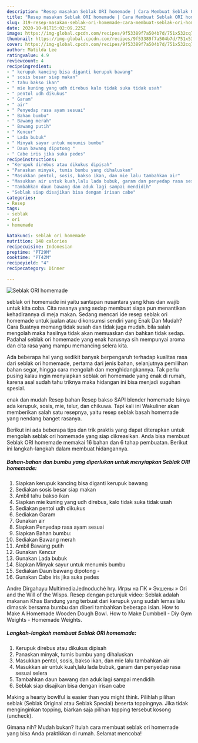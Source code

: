 ```yaml
---
description: "Resep masakan Seblak ORI homemade | Cara Membuat Seblak ORI homemade Yang Lezat"
title: "Resep masakan Seblak ORI homemade | Cara Membuat Seblak ORI homemade Yang Lezat"
slug: 319-resep-masakan-seblak-ori-homemade-cara-membuat-seblak-ori-homemade-yang-lezat
date: 2020-10-01T15:02:09.225Z
image: https://img-global.cpcdn.com/recipes/9f53389f7a504b7d/751x532cq70/seblak-ori-homemade-foto-resep-utama.jpg
thumbnail: https://img-global.cpcdn.com/recipes/9f53389f7a504b7d/751x532cq70/seblak-ori-homemade-foto-resep-utama.jpg
cover: https://img-global.cpcdn.com/recipes/9f53389f7a504b7d/751x532cq70/seblak-ori-homemade-foto-resep-utama.jpg
author: Matilda Lee
ratingvalue: 4.9
reviewcount: 4
recipeingredient:
- " kerupuk kancing bisa diganti kerupuk bawang"
- " sosis besar siap makan"
- " tahu bakso ikan"
- " mie kuning yang udh direbus kalo tidak suka tidak usah"
- " pentol udh dikukus"
- " Garam"
- " air"
- " Penyedap rasa ayam sesuai"
- " Bahan bumbu"
- " Bawang merah"
- " Bawang putih"
- " Kencur"
- " Lada bubuk"
- " Minyak sayur untuk menumis bumbu"
- " Daun bawang dipotong "
- " Cabe iris jika suka pedes"
recipeinstructions:
- "Kerupuk direbus atau dikukus dipisah"
- "Panaskan minyak, tumis bumbu yang dihaluskan"
- "Masukkan pentol, sosis, bakso ikan, dan mie lalu tambahkan air"
- "Masukkan air untuk kuah,lalu lada bubuk, garam dan penyedap rasa sesuai selera"
- "Tambahkan daun bawang dan aduk lagi sampai mendidih"
- "Seblak siap disajikan bisa dengan irisan cabe"
categories:
- Resep
tags:
- seblak
- ori
- homemade

katakunci: seblak ori homemade 
nutrition: 148 calories
recipecuisine: Indonesian
preptime: "PT29M"
cooktime: "PT42M"
recipeyield: "4"
recipecategory: Dinner

---
```



![Seblak ORI homemade](https://img-global.cpcdn.com/recipes/9f53389f7a504b7d/751x532cq70/seblak-ori-homemade-foto-resep-utama.jpg)


seblak ori homemade ini yaitu santapan nusantara yang khas dan wajib untuk kita coba. Cita rasanya yang sedap membuat siapa pun menantikan kehadirannya di meja makan.
Sedang mencari ide resep seblak ori homemade untuk jualan atau dikonsumsi sendiri yang Enak Dan Mudah? Cara Buatnya memang tidak susah dan tidak juga mudah. bila salah mengolah maka hasilnya tidak akan memuaskan dan bahkan tidak sedap. Padahal seblak ori homemade yang enak harusnya sih mempunyai aroma dan cita rasa yang mampu memancing selera kita.

Ada beberapa hal yang sedikit banyak berpengaruh terhadap kualitas rasa dari seblak ori homemade, pertama dari jenis bahan, selanjutnya pemilihan bahan segar, hingga cara mengolah dan menghidangkannya. Tak perlu pusing kalau ingin menyiapkan seblak ori homemade yang enak di rumah, karena asal sudah tahu triknya maka hidangan ini bisa menjadi suguhan spesial.

enak dan mudah Resep bahan Resep bakso SAPI blender homemade Isinya ada kerupuk, sosis, mie, telur, dan chikuwa. Tapi kali ini Wakuliner akan memberikan salah satu resepnya, yaitu resep seblak basah homemade yang nendang banget rasanya.


Berikut ini ada beberapa tips dan trik praktis yang dapat diterapkan untuk mengolah seblak ori homemade yang siap dikreasikan. Anda bisa membuat Seblak ORI homemade memakai 16 bahan dan 6 tahap pembuatan. Berikut ini langkah-langkah dalam membuat hidangannya.

<!--inarticleads1-->

##### Bahan-bahan dan bumbu yang diperlukan untuk menyiapkan Seblak ORI homemade:

1. Siapkan  kerupuk kancing bisa diganti kerupuk bawang
1. Sediakan  sosis besar siap makan
1. Ambil  tahu bakso ikan
1. Siapkan  mie kuning yang udh direbus, kalo tidak suka tidak usah
1. Sediakan  pentol udh dikukus
1. Sediakan  Garam
1. Gunakan  air
1. Siapkan  Penyedap rasa ayam sesuai
1. Siapkan  Bahan bumbu:
1. Sediakan  Bawang merah
1. Ambil  Bawang putih
1. Gunakan  Kencur
1. Gunakan  Lada bubuk
1. Siapkan  Minyak sayur untuk menumis bumbu
1. Sediakan  Daun bawang dipotong -
1. Gunakan  Cabe iris jika suka pedes


Andre Dirgahayu MultimediaJednoduché hry. Игры на ПК » Экшены » Ori and the Will of the Wisps. Resep dengan petunjuk video: Seblak adalah makanan Khas Bandung yang terbuat dari kerupuk yang sudah lemas lalu dimasak bersama bumbu dan diberi tambahkan beberapa isian. How to Make A Homemade Wooden Dough Bowl. How to Make Dumbbell - Diy Gym Weights - Homemade Weights. 

<!--inarticleads2-->

##### Langkah-langkah membuat Seblak ORI homemade:

1. Kerupuk direbus atau dikukus dipisah
1. Panaskan minyak, tumis bumbu yang dihaluskan
1. Masukkan pentol, sosis, bakso ikan, dan mie lalu tambahkan air
1. Masukkan air untuk kuah,lalu lada bubuk, garam dan penyedap rasa sesuai selera
1. Tambahkan daun bawang dan aduk lagi sampai mendidih
1. Seblak siap disajikan bisa dengan irisan cabe


Making a hearty bowlful is easier than you might think. Pilihlah pilihan seblak (Seblak Original atau Seblak Special) beserta toppingnya. Jika tidak menginginkan topping, biarkan saja pilihan topping tersebut kosong (uncheck). 

Gimana nih? Mudah bukan? Itulah cara membuat seblak ori homemade yang bisa Anda praktikkan di rumah. Selamat mencoba!
